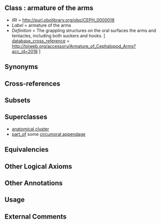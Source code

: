 
## Class : armature of the arms

 * *IRI* = http://purl.obolibrary.org/obo/CEPH_0000018
 * *Label* = armature of the arms
 * *Definition* = The grappling structures on the oral surfaces the arms and tentacles, including both suckers and hooks.  [ [database_cross_reference](../../ef/oboInOwl#hasDbXref.md) = http://tolweb.org/accessory/Armature_of_Cephalopod_Arms?acc_id=2018 ]

## Synonyms


## Cross-references


## Subsets


## Superclasses

 * [anatomical cluster](../../UBERON/77/UBERON_0000477.md)
 * [part_of](../../BFO/50/BFO_0000050.md) some [circumoral appendage](../../CEPH/08/CEPH_0000308.md)

## Equivalencies


## Other Logical Axioms


## Other Annotations


## Usage


## External Comments

